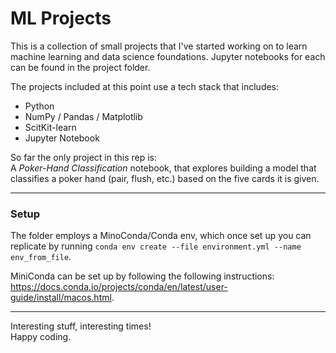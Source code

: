 # ML Projects
This is a collection of small projects that I've started working on to learn machine learning and data science foundations. Jupyter notebooks for each can be found in the project folder.

The projects included at this point use a tech stack that includes:
* Python
* NumPy / Pandas / Matplotlib
* ScitKit-learn
* Jupyter Notebook


So far the only project in this rep is: </br>
A <i>Poker-Hand Classification</i> notebook, that explores building a model that classifies a poker hand (pair, flush, etc.) based on the five cards it is given.


<hr/>

### Setup
The folder employs a MinoConda/Conda env, which once set up you can replicate by running `conda env create --file environment.yml --name env_from_file`.

MiniConda can be set up by following the following instructions: https://docs.conda.io/projects/conda/en/latest/user-guide/install/macos.html.

<hr/>
Interesting stuff, interesting times! <br/>
Happy coding.
